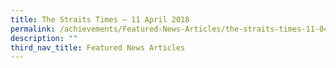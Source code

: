 ```yaml
---
title: The Straits Times — 11 April 2018
permalink: /achievements/Featured-News-Articles/the-straits-times-11-04-2018/
description: ""
third_nav_title: Featured News Articles
---
```

